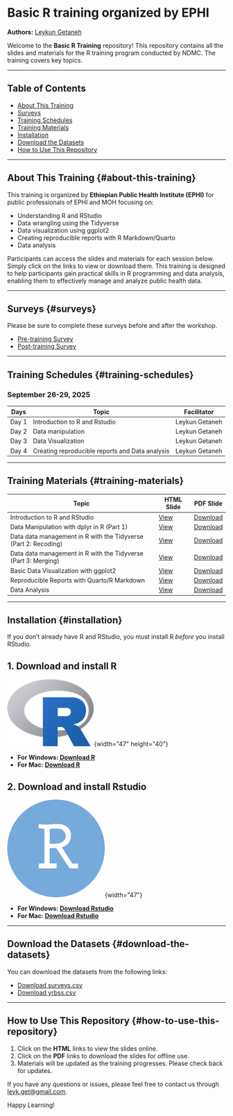 # Basic R training organized by EPHI

**Authors:** [Leykun Getaneh](https://github.com/leykunget)

Welcome to the **Basic R Training** repository! This repository contains all the slides and materials for the R training program conducted by NDMC. The training covers key topics.

------------------------------------------------------------------------

## Table of Contents

-   [About This Training](#about-this-training)
-   [Surveys](#surveys)
-   [Training Schedules](#training-schedules)
-   [Training Materials](#training-materials)
-   [Installation](#installation)
-   [Download the Datasets](#download-the-datasets)
-   [How to Use This Repository](#how-to-use-this-repository)

------------------------------------------------------------------------

## About This Training {#about-this-training}

This training is organized by **Ethiopian Public Health Institute (EPHI)** for public professionals of EPHI and MOH focusing on:

-   Understanding R and RStudio
-   Data wrangling using the Tidyverse
-   Data visualization using ggplot2
-   Creating reproducible reports with R Markdown/Quarto
-   Data analysis

Participants can access the slides and materials for each session below. Simply click on the links to view or download them. This training is designed to help participants gain practical skills in R programming and data analysis, enabling them to effectively manage and analyze public health data.

------------------------------------------------------------------------

## Surveys {#surveys}

Please be sure to complete these surveys before and after the workshop.

-   [Pre-training Survey](https://forms.gle/Y4oyyewFZwW1fZhh6)
-   [Post-training Survey](https://forms.gle/7GYez8ZWCrzLXfj3A)

------------------------------------------------------------------------

## Training Schedules {#training-schedules}

### September 26-29, 2025

| Days  | Topic                                           | Facilitator    |
|-------|-------------------------------------------------|----------------|
| Day 1 | Introduction to R and Rstudio                   | Leykun Getaneh |
| Day 2 | Data manipulation                               | Leykun Getaneh |
| Day 3 | Data Visualization                              | Leykun Getaneh |
| Day 4 | Creating reproducible reports and Data analysis | Leykun Getaneh |

------------------------------------------------------------------------

## Training Materials {#training-materials}

| Topic                 | HTML Slide              | PDF Slide               |
|-----------------------|-------------------------|-------------------------|
| Introduction to R and RStudio | [View](https://leykungetaneh.quarto.pub/introduction2r/) | [Download]() |
| Data Manipulation with dplyr in R (Part 1) | [View]() | [Download]() |
| Data data management in R with the Tidyverse (Part 2: Recoding) | [View]() | [Download]() |
| Data data management in R with the Tidyverse (Part 3: Merging) | [View]() | [Download]() |
| Basic Data Visualization with ggplot2 | [View]() | [Download]() |
| Reproducible Reports with Quarto/R Markdown | [View]() | [Download]() |
| Data Analysis | [View]() | [Download]() |

------------------------------------------------------------------------

## Installation {#installation}

If you don’t already have R and RStudio, you must install R *before* you install RStudio.

## 1. Download and install R

![](img/R-logo.jpeg){width="47" height="40"}

-   **For Windows: [Download R](https://cran.r-project.org/bin/windows/base/release.htm)**
-   **For Mac: [Download R](https://cran.r-project.org/bin/macosx/)**

## 2. Download and install Rstudio

![](img/rstudio.png){width="47"}

-   **For Windows: [Download Rstudio](https://www.rstudio.com/products/rstudio/download/#download)**
-   **For Mac: [Download Rstudio](https://www.rstudio.com/products/rstudio/download/#download)**

------------------------------------------------------------------------

## Download the Datasets {#download-the-datasets}

You can download the datasets from the following links:

-   [Download surveys.csv](https://drive.google.com/uc?export=download&id=1BanaMyyBYcSASAhgYHj0pIiskvVjrIhX)
-   [Download yrbss.csv](https://drive.google.com/uc?export=download&id=1CAMbI977y1lYM0RrdTeWiB8eH-WvcD8Q)

------------------------------------------------------------------------

## How to Use This Repository {#how-to-use-this-repository}

1.  Click on the **HTML** links to view the slides online.
2.  Click on the **PDF** links to download the slides for offline use.
3.  Materials will be updated as the training progresses. Please check back for updates.

If you have any questions or issues, please feel free to contact us through [leyk.get\@gmail.com](mailto:leyk.get@gmail.com).

Happy Learning!
